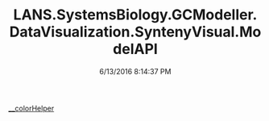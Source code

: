 ﻿---
title: LANS.SystemsBiology.GCModeller.DataVisualization.SyntenyVisual.ModelAPI
date: 6/13/2016 8:14:37 PM
---

[__colorHelper](T-LANS.SystemsBiology.GCModeller.DataVisualization.SyntenyVisual.ModelAPI.__colorHelper.html)
